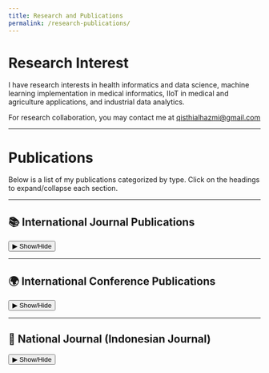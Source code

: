 ```yaml
---
title: Research and Publications
permalink: /research-publications/
---
```


# Research Interest

I have research interests in health informatics and data science, machine learning implementation in medical informatics, IIoT in medical and agriculture applications, and industrial data analytics.

For research collaboration, you may contact me at qisthialhazmi@gmail.com 

---

# Publications

Below is a list of my publications categorized by type. Click on the headings to expand/collapse each section.

---

## 📚 International Journal Publications
<div class="publications-dropdown">
  <button onclick="toggleSection('journal')">▶ Show/Hide</button>
  <div id="journal" class="publication-section">
    <ul>
      <li>
        Title of Journal Paper 1, <em>Journal Name</em>, Year.  
        [Link to paper] | DOI: [10.xxxx/xxxxx] [[2]](https://www.ijsr.net/) 
      </li>
      <li>
        Title of Journal Paper 2, <em>International Journal of Health Policy and Management</em>, Year.  
        [Link to paper] | DOI: [10.xxxx/xxxxx] [[8]](https://www.ijhpm.com/) 
      </li>
    </ul>
  </div>
</div>

---

## 🌍 International Conference Publications
<div class="publications-dropdown">
  <button onclick="toggleSection('conference')">▶ Show/Hide</button>
  <div id="conference" class="publication-section">
    <ul>
      <li>
        "Title of Conference Paper 1," In <em>Proceedings of the International Conference on Information and Communications Technology</em>, Year. [[5]](https://scholar.google.com/citations?user=...)
      </li>
      <li>
        "Title of Conference Paper 2," In <em>Proceedings of the International Conference on Engineering Research & Technology</em>, Year. [[6]](https://www.ijert.org/)
      </li>
    </ul>
  </div>
</div>

---

## 📘 National Journal (Indonesian Journal) 
<div class="publications-dropdown">
  <button onclick="toggleSection('national')">▶ Show/Hide</button>
  <div id="national" class="publication-section">
    <ul>
      <li>
        "Title of National Paper 1," <em>Indonesian Journal of Applied Informatics</em>, Year.
      </li>
      <li>
        "Title of National Paper 2," <em>Jurnal Teknologi dan Sistem Informasi</em>, Year.
      </li>
    </ul>
  </div>
</div>

<style>
.publications-dropdown {
  margin-bottom: 1em;
}
.publication-section {
  display: none;
  margin-left: 1em;
  border-left: 2px solid #ccc;
  padding-left: 10px;
}
</style>

<script>
function toggleSection(id) {
  var x = document.getElementById(id);
  if (x.style.display === "none") {
    x.style.display = "block";
  } else {
    x.style.display = "none";
  }
}
</script>
